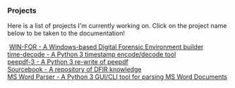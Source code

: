 ### Projects
Here is a list of projects I'm currently working on. Click on the project name below to be taken to the documentation!  

​
[WIN-FOR - A Windows-based Digital Forensic Environment builder​](https://github.com/digitalsleuth/win-for)  
[​time-decode - A Python 3 timestamp encode/decode tool​](https://github.com/digitalsleuth/time_decode)  
[​peepdf-3 - A Python 3 re-write of peepdf​](https://github.com/digitalsleuth/peepdf-3)  
[​Sourcebook - A repository of DFIR knowledge​](https://github.com/digitalsleuth/sourcebook)  
[​MS Word Parser - A Python 3 GUI/CLI tool for parsing MS Word Documents​](https://github.com/jjrboucher/MS-Word-Parser)  
